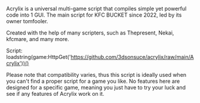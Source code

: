 Acrylix is a universal multi-game script that compiles simple yet powerful code into 1 GUI.
The main script for KFC BUCKET since 2022, led by its owner tomfooler.

Created with the help of many scripters, such as Thepresent, Nekai, kfcmare, and many more.

Script:
loadstring(game:HttpGet('https://github.com/3dsonsuce/acrylix/raw/main/Acrylix'))() 

Please note that compatibility varies, thus this script is ideally used when you can't find a proper script for a game you like. No features here are designed for a specific game, meaning you just have to try your luck and see if any features of Acrylix work on it.
